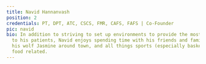 ```yaml
---
title: Navid Hannanvash
position: 2
credentials: PT, DPT, ATC, CSCS, FMR, CAFS, FAFS | Co-Founder
pic: navid
bio: In addition to striving to set up environments to provide the most quality care
  to his patients, Navid enjoys spending time with his friends and family, walking
  his wolf Jasmine around town, and all things sports (especially basketball) and
  food related.
---
```


